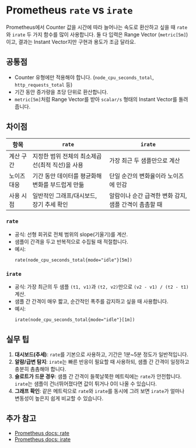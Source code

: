 # Prometheus `rate` vs `irate`

Prometheus에서 Counter 값을 시간에 따라 늘어나는 속도로 환산하고 싶을 때 `rate`와 `irate` 두 가지 함수를 많이 사용합니다. 둘 다 입력은 Range Vector (`metric[5m]`)이고, 결과는 Instant Vector지만 구현과 용도가 조금 달라요.

## 공통점
- Counter 유형에만 적용해야 합니다. (`node_cpu_seconds_total`, `http_requests_total` 등)
- 기간 동안 증가량을 초당 단위로 환산합니다.
- `metric[5m]`처럼 Range Vector를 받아 `scalar/s` 형태의 Instant Vector를 돌려줍니다.

## 차이점
| 항목 | `rate` | `irate` |
| --- | --- | --- |
| 계산 구간 | 지정한 범위 전체의 최소제곱선(최적 직선)을 사용 | 가장 최근 두 샘플만으로 계산 |
| 노이즈 대응 | 기간 동안 데이터를 평균화해 변화를 부드럽게 만듦 | 단일 순간의 변화율이라 노이즈에 민감 |
| 사용 시점 | 일반적인 그래프/대시보드, 장기 추세 확인 | 알람이나 순간 급격한 변화 감지, 샘플 간격이 촘촘할 때 |

### `rate`
- 공식: 선형 회귀로 전체 범위의 slope(기울기)를 계산.
- 샘플이 간격을 두고 반복적으로 수집될 때 적절합니다.
- 예시:
  ```promql
  rate(node_cpu_seconds_total{mode="idle"}[5m])
  ```

### `irate`
- 공식: 가장 최근의 두 샘플 `(t1, v1)`과 `(t2, v2)`만으로 `(v2 - v1) / (t2 - t1)` 계산.
- 샘플 간 간격이 매우 짧고, 순간적인 폭주를 감지하고 싶을 때 사용합니다.
- 예시:
  ```promql
  irate(node_cpu_seconds_total{mode="idle"}[1m])
  ```

## 실무 팁
1. **대시보드(추세)**: `rate`를 기본으로 사용하고, 기간은 1분~5분 정도가 일반적입니다.
2. **알람/급변 탐지**: `irate`는 빠른 반응이 필요할 때 사용하되, 샘플 간 간격이 일정하고 충분히 촘촘해야 합니다.
3. **슬로트가 드문 경우**: 샘플 간 간격이 들쭉날쭉한 메트릭에는 `rate`가 안전합니다. `irate`는 샘플이 건너뛰어졌다면 값이 튀거나 0이 나올 수 있습니다.
4. **그래프 확인**: 같은 메트릭으로 `rate`와 `irate`를 동시에 그려 보면 `irate`가 얼마나 변동성이 높은지 쉽게 비교할 수 있습니다.

## 추가 참고
- [Prometheus docs: rate](https://prometheus.io/docs/prometheus/latest/querying/functions/#rate)
- [Prometheus docs: irate](https://prometheus.io/docs/prometheus/latest/querying/functions/#irate)
